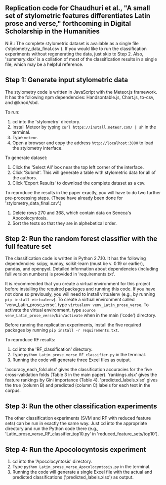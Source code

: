 ## Replication code for Chaudhuri et al., "A small set of stylometric features differentiates Latin prose and verse," forthcoming in Digital Scholarship in the Humanities

N.B.: The complete stylometric dataset is available as a single file ('stylometry_data_final.csv'). If you would like to run the classification experiments without regenerating the data, just skip to Step 2. Also, 'summary.xlsx' is a collation of most of the classification results in a single file, which may be a helpful reference. 

## Step 1: Generate input stylometric data

The stylometry code is written in JavaScript with the Meteor.js framework. It has the following npm dependencies: Handsontable.js, Chart.js, to-csv, and @knod/sbd. 

To run:

1) cd into the 'stylometry' directory. 
2) Install Meteor by typing `curl https://install.meteor.com/ | sh` in the terminal.
3) Type `meteor`. 
4) Open a browser and copy the address `http://localhost:3000` to load the stylometry interface. 

To generate dataset:

1) Click the 'Select All' box near the top left corner of the interface. 
2) Click 'Submit'. This will generate a table with stylometric data for all of the authors. 
3) Click 'Export Results' to download the complete dataset as a csv. 

To reproduce the results in the paper exactly, you will have to do two further pre-processing steps. (These have already been done for 'stylometry_data_final.csv'.) 

1) Delete rows 270 and 368, which contain data on Seneca's Apocolocyntosis.
2) Sort the texts so that they are in alphebetical order. 

## Step 2: Run the random forest classifier with the full feature set

The classification code is written in Python 2.7.10. It has the following dependencies: scipy, numpy, scikit-learn (must be v. 0.19 or earlier), pandas, and openpyxl. Detailed information about dependencies (including full version numbers) is provided in 'requirements.txt'.

It is recommended that you create a virtual environment for this project before installing the required packages and running this code. If you have not done so previously, you will need to install virtualenv (e.g., by running `pip install virtualenv`). To create a virtual environment called 'venv_Latin_prose_verse', type `virtualenv venv_Latin_prose_verse`. To activate the virtual environment, type `source venv_Latin_prose_verse/bin/activate` when in the main ('code') directory. 

Before running the replication experiments, install the five required packages by running `pip install -r requirements.txt`.

To reproduce RF results:

1) cd into the 'RF_classification' directory. 
2) Type `python Latin_prose_verse_RF_classifier.py` in the terminal. 
3) Running the code will generate three Excel files as output. 

'accuracy_each_fold.xlsx' gives the classification accuracies for the five cross-validation folds (Table 3 in the main paper). 'rankings.xlsx' gives the feature rankings by Gini importance (Table 4). 'predicted_labels.xlsx' gives the true (column B) and predicted (column C) labels for each text in the corpus. 

## Step 3: Run the other classification experiments

The other classification experiments (SVM and RF with reduced feature sets) can be run in exactly the same way. Just cd into the appropriate directory and run the Python code there (e.g., 'Latin_prose_verse_RF_classifier_top10.py' in 'reduced_feature_sets/top10'). 

## Step 4: Run the Apocolocyntosis experiment

1) cd into the 'Apocolocyntosis' directory.
2) Type `python Latin_prose_verse_Apocolocyntosis.py` in the terminal.
3) Running the code will generate a single Excel file with the actual and predicted classifications ('predicted_labels.xlsx') as output. 



